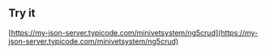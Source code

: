 ## Try it

[https://my-json-server.typicode.com/minivetsystem/ng5crud](https://my-json-server.typicode.com/minivetsystem/ng5crud)
